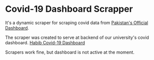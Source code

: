 # Covid-19 Dashboard Scrapper
It's a dynamic scraper for scraping covid data from [Pakistan's Official Dashboard](covid.gov.pk).

The scraper was created to serve at backend of our university's covid dashboard.
[Habib Covid-19 Dashboard](https://hu-dashboard-covid19.herokuapp.com)

Scrapers work fine, but dashboard is not active at the moment. 
